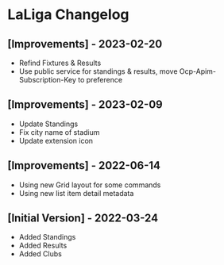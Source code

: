 # LaLiga Changelog

## [Improvements] - 2023-02-20
- Refind Fixtures & Results
- Use public service for standings & results, move Ocp-Apim-Subscription-Key to preference

## [Improvements] - 2023-02-09

- Update Standings
- Fix city name of stadium
- Update extension icon

## [Improvements] - 2022-06-14

- Using new Grid layout for some commands
- Using new list item detail metadata

## [Initial Version] - 2022-03-24

- Added Standings
- Added Results
- Added Clubs
